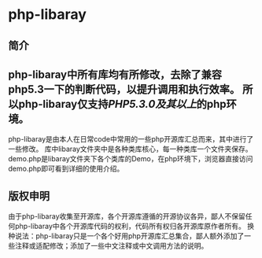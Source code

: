 # php-libaray
## 简介
php-libaray中所有库均有所修改，去除了兼容php5.3一下的判断代码，以提升调用和执行效率。
所以php-libaray仅支持*PHP5.3.0及其以上*的php环境。
-----
php-libaray是由本人在日常code中常用的一些php开源库汇总而来，其中进行了一些修改。
库中libaray文件夹中是各种类库核心，每一种类库一个文件夹保存。
demo.php是libaray文件夹下各个类库的Demo，在php环境下，浏览器直接访问demo.php即可看到详细的使用介绍。
## 版权申明
由于php-libaray收集至开源库，各个开源库遵循的开源协议各异，鄙人不保留任何php-libaray中各个开源库代码的权利，代码所有权归各开源库原作者所有。
换种说法：php-libaray只是一个各个好用php开源库汇总集合，鄙人额外添加了一些注释或适配修改；添加了一些中文注释或中文调用方法的说明。